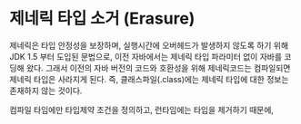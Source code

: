 # 제네릭 타입 소거 (Erasure) 
제네릭은 타입 안정성을 보장하며, 실행시간에 오버헤드가 발생하지 않도록 하기 위해 JDK 1.5 부터 도입된 문법으로, 이전 자바에서는 제네릭 타입 파라미터 없이 자바를 코딩해 왔다. 그래서 이전의 자바 버전의 코드와 호환성을 위해 제네릭코드는 컴파일되면 제네릭 타입은 사라지게 된다. 
즉, 클래스파일(.class)에는 제네릭 타입에 대한 정보는 존재하지 않는 것이다. 

컴파일 타임에만 타입제약 조건을 정의하고, 런타임에는 타입을 제거하기 때문에, 
